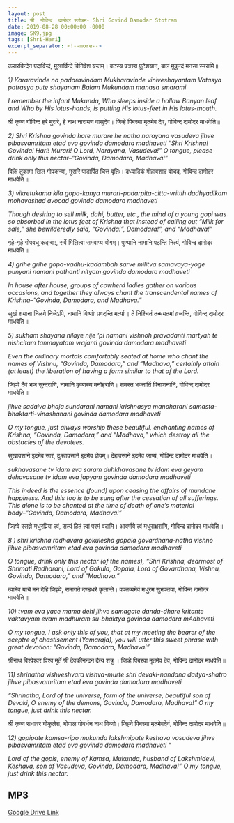 ```yaml
---
layout: post
title: श्री  गोविन्द  दामोदर स्तोत्रम- Shri Govind Damodar Stotram
date: 2019-08-28 00:00:00 -0000
image: SK9.jpg
tags: [Shri-Hari]
excerpt_separator: <!--more-->
---
```


<!--more-->


करारविन्देन पदार्विन्दं, मुखार्विन्दे विनिवेश यन्तम्।  वटस्य पत्रस्य पुटेशयानं, बालं मुकुन्दं मनसा स्मरामि॥ 


*1) Kararavinde na padaravindam  Mukharavinde viniveshayantam  Vatasya patrasya pute shayanam  Balam Mukundam manasa smarami*  

*I remember the infant Mukunda, Who sleeps inside a hollow Banyan leaf and Who by His lotus-hands, is putting His lotus-feet in His lotus-mouth.*


 श्री कृष्ण गोविन्द हरे मुरारे, हे नाथ नारायण वासुदेव।  जिव्हे पिबस्वा मृतमेव देव, गोविन्द दामोदर माधवेति॥  

*2) Shri Krishna govinda hare murare  he natha narayana vasudeva  jihve pibasvamritam etad eva  govinda damodara madhaveti 
 “Shri Krishna! Govinda! Hari! Murari! O Lord, Narayana, Vasudeva!” O tongue, please drink only this nectar–”Govinda, Damodara, Madhava!”*

विक्रे तुकामा खिल गोपकन्या, मुरारि पादार्पित चित्त वृतिः।  दध्यादिकं मोहावशाद वोचद्, गोविन्द दामोदर माधवेति॥

*3) vikretukama kila gopa-kanya  murari-padarpita-citta-vrittih  dadhyadikam mohavashad avocad  govinda damodara madhaveti*  

*Though desiring to sell milk, dahi, butter, etc., the mind of a young gopi was so absorbed in the lotus feet of Krishna that instead of calling out “Milk for sale,” she bewilderedly said, “Govinda!”, Damodara!”, and “Madhava!”*

  गृहे-गृहे गोपवधू कदम्बा:, सर्वे मिलित्वा समवाप्य  योगम्।  पुण्यानि नामानि पठन्ति नित्यं, गोविन्द दामोदर माधवेति॥  

*4) grihe grihe gopa-vadhu-kadambah  sarve militva samavaya-yoge  punyani namani pathanti nityam  govinda damodara madhaveti*

*In house after house, groups of cowherd ladies gather on various occasions, and together they always chant the transcendental names of Krishna–”Govinda, Damodara, and Madhava.”*

सुखं शयाना निलये निजेऽपि, नामानि विष्णोः प्रवदन्ति मर्त्याः।  ते निश्चितं तन्मयतमां व्रजन्ति, गोविन्द दामोदर माधवेति॥ 

*5) sukham shayana nilaye nije ‘pi  namani vishnoh pravadanti martyah  te nishcitam tanmayatam vrajanti  govinda damodara madhaveti*

*Even the ordinary mortals comfortably seated at home who chant the names of Vishnu, “Govinda, Damodara,” and “Madhava,” certainly attain (at least) the liberation of having a form similar to that of the Lord.*

 जिह्‍वे दैवं भज सुन्दराणि, नामानि कृष्णस्य मनोहराणि।  समस्त भक्तार्ति विनाशनानि, गोविन्द दामोदर माधवेति॥ 

*jihve sadaiva bhaja sundarani  namani krishnasya manoharani  samasta-bhaktarti-vinashanani  govinda damodara madhaveti*

*O my tongue, just always worship these beautiful, enchanting names of Krishna, “Govinda, Damodara,” and “Madhava,” which destroy all the obstacles of the devotees.*

 सुखावसाने इदमेव सारं, दुःखावसाने इदमेव ज्ञेयम्।  देहावसाने इदमेव जाप्यं, गोविन्द दामोदर माधवेति॥  
 
*sukhavasane tv idam eva saram  duhkhavasane tv idam eva geyam  dehavasane tv idam eva japyam  govinda damodara madhaveti*

  
*This indeed is the essence (found) upon ceasing the affairs of mundane happiness. And this too is to be sung after the cessation of all sufferings. This alone is to be chanted at the time of death of one’s material body–”Govinda, Damodara, Madhava!”*

जिह्‍वे रसज्ञे मधुरप्रिया त्वं, सत्यं हितं त्वां परमं वदामि।  आवर्णये त्वं मधुराक्षराणि, गोविन्द दामोदर माधवेति॥  

*8 ) shri krishna radhavara gokulesha  gopala govardhana-natha vishno  jihve pibasvamritam etad eva  govinda damodara madhaveti*

*O tongue, drink only this nectar (of the names), “Shri Krishna, dearmost of Shrimati Radharani, Lord of Gokula, Gopala, Lord of Govardhana, Vishnu, Govinda, Damodara,” and “Madhava.”*

त्वामेव याचे मन देहि जिह्‍वे, समागते दण्डधरे कृतान्ते।  वक्तव्यमेवं मधुरम सुभक्तया, गोविन्द दामोदर माधवेति॥ 

*10) tvam eva yace mama dehi jihve  samagate danda-dhare kritante  vaktavyam evam madhuram su-bhaktya  govinda damodara mAdhaveti*

*O my tongue, I ask only this of you, that at my meeting the bearer of the sceptre of chastisement (Yamaraja), you will utter this sweet phrase with great devotion: “Govinda, Damodara, Madhava!”*

 श्रीनाथ विश्वेश्वर विश्व मुर्ते श्री देवकीनन्दन दैत्य शत्रु ।  जिव्हे पिबस्वा मृतमेव देव, गोविन्द दामोदर माधवेति॥  

*11) shrinatha vishveshvara vishva-murte  shri devaki-nandana daitya-shatro  jihve pibasvamritam etad eva  govinda damodara madhaveti*  

*“Shrinatha, Lord of the universe, form of the universe, beautiful son of Devaki, O enemy of the demons, Govinda, Damodara, Madhava!” O my tongue, just drink this nectar.*

श्री कृष्ण राधावर गोकुलेश, गोपाल गोवर्धन नाथ विष्णो।  जिह्‍वे पिबस्वा मृतमेवदेवं, गोविन्द दामोदर माधवेति॥

*12) gopipate kamsa-ripo mukunda lakshmipate keshava vasudeva jihve pibasvamritam etad eva govinda damodara madhaveti “*

*Lord of the gopis, enemy of Kamsa, Mukunda, husband of Lakshmidevi, Keshava, son of Vasudeva, Govinda, Damodara, Madhava!” O my tongue, just drink this nectar.*



## MP3
[Google Drive Link][Google Drive Link]

[Google Drive Link]: https://drive.google.com/open?id=1WGGhq1pPSmQPHYuI684cScIBZvsu3ys7
